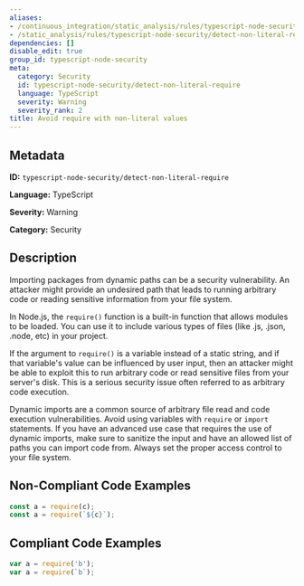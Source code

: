 ```yaml
---
aliases:
- /continuous_integration/static_analysis/rules/typescript-node-security/detect-non-literal-require
- /static_analysis/rules/typescript-node-security/detect-non-literal-require
dependencies: []
disable_edit: true
group_id: typescript-node-security
meta:
  category: Security
  id: typescript-node-security/detect-non-literal-require
  language: TypeScript
  severity: Warning
  severity_rank: 2
title: Avoid require with non-literal values
---
```

<!--  SOURCED FROM https://github.com/DataDog/datadog-static-analyzer-rule-docs -->


## Metadata
**ID:** `typescript-node-security/detect-non-literal-require`

**Language:** TypeScript

**Severity:** Warning

**Category:** Security

## Description
Importing packages from dynamic paths can be a security vulnerability. An attacker might provide an undesired path that leads to running arbitrary code or reading sensitive information from your file system.

In Node.js, the `require()` function is a built-in function that allows modules to be loaded. You can use it to include various types of files (like .js, .json, .node, etc) in your project.

If the argument to `require()` is a variable instead of a static string, and if that variable's value can be influenced by user input, then an attacker might be able to exploit this to run arbitrary code or read sensitive files from your server's disk. This is a serious security issue often referred to as arbitrary code execution.

Dynamic imports are a common source of arbitrary file read and code execution vulnerabilities. Avoid using variables with `require` or `import` statements. If you have an advanced use case that requires the use of dynamic imports, make sure to sanitize the input and have an allowed list of paths you can import code from. Always set the proper access control to your file system.

## Non-Compliant Code Examples
```typescript
const a = require(c);
const a = require(`${c}`);

```

## Compliant Code Examples
```typescript
var a = require('b');
var a = require(`b`);

```
